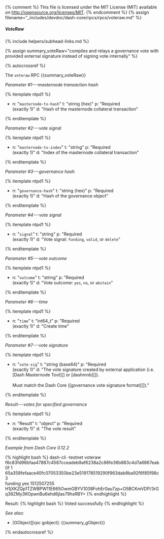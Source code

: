 {% comment %}
This file is licensed under the MIT License (MIT) available on
http://opensource.org/licenses/MIT.
{% endcomment %}
{% assign filename="_includes/devdoc/dash-core/rpcs/rpcs/voteraw.md" %}

##### VoteRaw
{% include helpers/subhead-links.md %}

{% assign summary_voteRaw="compiles and relays a governance vote with provided external signature instead of signing vote internally" %}

<!-- __ -->

{% autocrossref %}

The `voteraw` RPC {{summary_voteRaw}}


*Parameter #1---masternode transaction hash*

{% itemplate ntpd1 %}
- n: "`masternode-tx-hash`"
  t: "string (hex)"
  p: "Required<br>(exactly 1)"
  d: "Hash of the masternode collateral transaction"

{% enditemplate %}

*Parameter #2---vote signal*

{% itemplate ntpd1 %}
- n: "`masternode-tx-index`"
  t: "string"
  p: "Required<br>(exactly 1)"
  d: "Index of the masternode collateral transaction"

{% enditemplate %}

*Parameter #3---governance hash*

{% itemplate ntpd1 %}
- n: "`governance-hash`"
  t: "string (hex)"
  p: "Required<br>(exactly 1)"
  d: "Hash of the governance object"

{% enditemplate %}

*Parameter #4---vote signal*

{% itemplate ntpd1 %}
- n: "`signal`"
  t: "string"
  p: "Required<br>(exactly 1)"
  d: "Vote signal: `funding`, `valid`, or `delete`"

{% enditemplate %}

*Parameter #5---vote outcome*

{% itemplate ntpd1 %}
- n: "`outcome`"
  t: "string"
  p: "Required<br>(exactly 1)"
  d: "Vote outcome: `yes`, `no`, or `abstain`"

{% enditemplate %}

*Parameter #6---time*

{% itemplate ntpd1 %}
- n: "`time`"
  t: "int64_t"
  p: "Required<br>(exactly 1)"
  d: "Create time"

{% enditemplate %}

*Parameter #7---vote signature*

{% itemplate ntpd1 %}
- n: "`vote-sig`"
  t: "string (base64)"
  p: "Required<br>(exactly 1)"
  d: "The vote signature created by external application (i.e. [Dash Masternode Tool][] or [dashmnb][]).<br><br>Must match the Dash Core ([governance vote signature format][])."

{% enditemplate %}


*Result---votes for specified governance*

{% itemplate ntpd1 %}
- n: "Result"
  t: "object"
  p: "Required<br>(exactly 1)"
  d: "The vote result"

{% enditemplate %}

*Example from Dash Core 0.12.2*

{% highlight bash %}
dash-cli -testnet voteraw \
f6c83fd96bfaa47887c4587cceadeb9af6238a2c86fe36b883c4d7a6867eab0f 1 \
65a358fefaace40fc07053350be23e519178519290f963dab8ba92f6f85f98c3 \
funding yes 1512507255 \
H1jXKZQp1TZWBPW11E665OwmGBYV1038FohEr0au7zp+O5BCKmVDP/3rGq38ZMy3KOpwnBu6ehd6jlas79hsRBY=
{% endhighlight %}

Result:
{% highlight bash %}
Voted successfully
{% endhighlight %}

*See also:*

* [GObject][rpc gobject]: {{summary_gObject}}

{% endautocrossref %}
